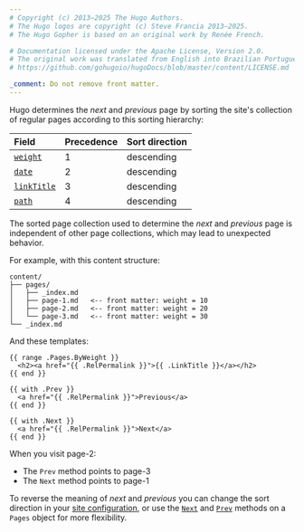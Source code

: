 ```yaml
---
# Copyright (c) 2013–2025 The Hugo Authors.
# The Hugo logos are copyright (c) Steve Francia 2013–2025.
# The Hugo Gopher is based on an original work by Renée French.

# Documentation licensed under the Apache License, Version 2.0.
# The original work was translated from English into Brazilian Portuguese.
# https://github.com/gohugoio/hugoDocs/blob/master/content/LICENSE.md

_comment: Do not remove front matter.
---
```


Hugo determines the _next_ and _previous_ page by sorting the site's collection of regular pages according to this sorting hierarchy:

Field|Precedence|Sort direction
:--|:--|:--
[`weight`]|1|descending
[`date`]|2|descending
[`linkTitle`]|3|descending
[`path`]|4|descending

[`date`]: /methods/page/date/
[`weight`]: /methods/page/weight/
[`linkTitle`]: /methods/page/linktitle/
[`path`]: /methods/page/path/

The sorted page collection used to determine the _next_ and _previous_ page is independent of other page collections, which may lead to unexpected behavior.

For example, with this content structure:

```text
content/
├── pages/
│   ├── _index.md
│   ├── page-1.md   <-- front matter: weight = 10
│   ├── page-2.md   <-- front matter: weight = 20
│   └── page-3.md   <-- front matter: weight = 30
└── _index.md
```

And these templates:

```go-html-template {file="layouts/_default/list.html"}
{{ range .Pages.ByWeight }}
  <h2><a href="{{ .RelPermalink }}">{{ .LinkTitle }}</a></h2>
{{ end }}
```

```go-html-template {file="layouts/_default/single.html"}
{{ with .Prev }}
  <a href="{{ .RelPermalink }}">Previous</a>
{{ end }}

{{ with .Next }}
  <a href="{{ .RelPermalink }}">Next</a>
{{ end }}
```

When you visit page-2:

- The `Prev` method points to page-3
- The `Next` method points to page-1

To reverse the meaning of _next_ and _previous_ you can change the sort direction in your [site configuration], or use the [`Next`] and [`Prev`] methods on a `Pages` object for more flexibility.

[site configuration]: /configuration/page/
[`Next`]: /methods/pages/prev
[`Prev`]: /methods/pages/prev
